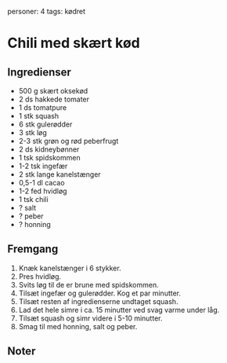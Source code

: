 personer: 4
tags: kødret

# Chili med skært kød

## Ingredienser
  - 500 g skært oksekød
  - 2 ds hakkede tomater
  - 1 ds tomatpure
  - 1 stk squash
  - 6 stk gulerødder
  - 3 stk løg
  - 2-3 stk grøn og rød peberfrugt
  - 2 ds kidneybønner
  - 1 tsk spidskommen
  - 1-2 tsk ingefær
  - 2 stk lange kanelstænger
  - 0,5-1 dl cacao
  - 1-2 fed hvidløg
  - 1 tsk chili
  - ? salt
  - ? peber
  - ? honning

## Fremgang
  1. Knæk kanelstænger i 6 stykker.
  2. Pres hvidløg.
  3. Svits løg til de er brune med spidskommen.
  4. Tilsæt ingefær og gulerødder. Kog et par minutter.
  5. Tilsæt resten af ingredienserne undtaget squash.
  6. Lad det hele simre i ca. 15 minutter ved svag varme under låg.
  7. Tilsæt squash og simr videre i 5-10 minutter.
  8. Smag til med honning, salt og peber.

## Noter
